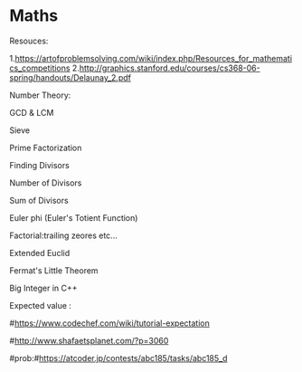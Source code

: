 # Maths

Resouces:

1.https://artofproblemsolving.com/wiki/index.php/Resources_for_mathematics_competitions
2.http://graphics.stanford.edu/courses/cs368-06-spring/handouts/Delaunay_2.pdf


Number Theory:

GCD & LCM

Sieve

Prime Factorization

Finding Divisors

Number of Divisors

Sum of Divisors

Euler phi (Euler's Totient Function)

Factorial:trailing zeores etc...

Extended Euclid

Fermat's Little Theorem

Big Integer in C++

Expected value :

#https://www.codechef.com/wiki/tutorial-expectation

#http://www.shafaetsplanet.com/?p=3060

#prob:#https://atcoder.jp/contests/abc185/tasks/abc185_d
